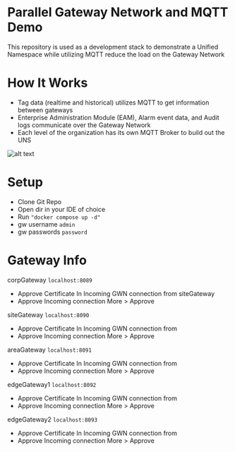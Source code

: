 # Parallel Gateway Network and MQTT Demo

This repository is used as a development stack to demonstrate a Unified Namespace while utilizing MQTT reduce the load on the Gateway Network

# How It Works

* Tag data (realtime and historical) utilizes MQTT to get information between gateways
* Enterprise Administration Module (EAM), Alarm event data, and Audit logs communicate over the Gateway Network
* Each level of the organization has its own MQTT Broker to build out the UNS

![alt text](https://github.com/ia-tgoetz/MQTT-GWN/blob/main/Capture.JPG?raw=true)

# Setup
* Clone Git Repo
* Open dir in your IDE of choice
* Run ` "docker compose up -d" `
* gw username ` admin `
* gw passwords ` password `

# Gateway Info

corpGateway ` localhost:8089 `
* Approve Certificate In Incoming GWN connection from siteGateway
* Approve Incoming connection More > Approve

siteGateway ` localhost:8090 `
* Approve Certificate In Incoming GWN connection from 
* Approve Incoming connection More > Approve

areaGateway ` localhost:8091 `
* Approve Certificate In Incoming GWN connection from 
* Approve Incoming connection More > Approve

edgeGateway1 ` localhost:8092 `
* Approve Certificate In Incoming GWN connection from 
* Approve Incoming connection More > Approve

edgeGateway2 ` localhost:8093 `
* Approve Certificate In Incoming GWN connection from 
* Approve Incoming connection More > Approve